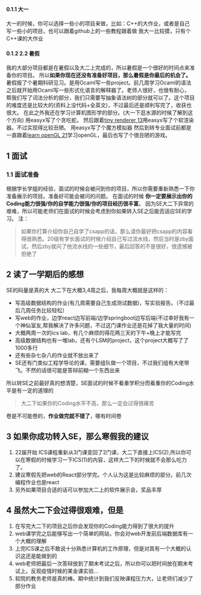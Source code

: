 #### 0.1.1 大一
大一的时候，你可以选择一些小的项目来做，比如：C++的大作业，或者是自己写一些小的项目，也可以跟着github上的一些教程跟着做
我大一比较摸，只有个C++课的大作业 
#### 0.1.2 [](https://shuiyuan.sjtu.edu.cn/t/topic/105709/49#h-22-8)2.2 暑假
我的大部分项目都是在暑假以及大二上完成的，所以暑假是一个很好的时间点来准备你的项目。
所以**如果你现在还没有准备好项目，那么暑假是你最后的机会了。**
暑假报了个暑期科研见习。是用Ocaml写一些project。前几周学习Ocaml的语法之后就开始用Ocaml写一些形式化语言的解释器了。老师人很好，也很有耐心，帮我们写了词法分析的部分，我们只需要写抽象语法树的部分就可以了。这个项目的难度还是比较大的(资料上没代码+全英文)，不过最后还是顺利写完了，收获也很大。
在此之外我还在学习计算机图形学的部分。(大一下逛水源的时候了解到这个方向)
用easyx写了个贪吃蛇。
然后跟着[tiny renderer 13](https://github.com/ssloy/tinyrenderer)用easyx写了个软渲染器。不过实现得比较丑陋。
用easyx写了个魔方模拟器
然后到转专业面试前都是一直跟着[learn openGL 21](https://learnopengl-cn.github.io/)学习openGL，最后也写了个很丑陋的游戏。

## 1 [](https://shuiyuan.sjtu.edu.cn/t/topic/105709/49#h-9)面试
### 1.1 [](https://shuiyuan.sjtu.edu.cn/t/topic/105709/49#h-10)面试准备
根据学长学姐的经验，面试的时候会被问到你的项目，所以你需要重新熟悉一下你准备展示的项目。准备好可能会被问的问题。
在面试的时候
**你一定要展示出你的Coding能力很强/你的自学能力很强/你的项目经历很丰富**。
因为SE大二下异常的艰难，所以可能老师们在面试的时候会考虑到你如果转入SE之后能否适应SE的学习。
注：
> 如果你打算介绍你自己自学了csapp的话，那么请你最好把csapp的内容看得很熟悉。20级有学长面试的时候介绍自己写过流水线，然后当时是zby面试，然后zby就问了他流水线的一些细节，最后回答的不是很好，很遗憾被拒绝了
## 2 [](https://shuiyuan.sjtu.edu.cn/t/topic/105709/49#h-12)读了一学期后的感想
SE的码量是真的大
大二下在大概3,4周之后，我每周大概就是这样的：
- 写高级数据结构的作业(有几周需要自己生成测试数据)，写实验报告。（不过最后几周任务比较轻松）
- 写web的作业，边学react边写前端/边学springboot边写后端(不过幸好我有一个神仙室友,帮我解决了许多问题，不过这门课作业还是花掉了我大量的时间)
- 大概两周一次的ics lab，有几个麻烦的得花两三天的下午+晚上才能写完
- 高级数据结构也有一堆lab，还有个LSM的project，这个project大概写了了1000多行
- 还有些杂七杂八的作业就不放出来了
- SE还有门类似工程学导论的课，需要组队做一个项目，不过我们组有大佬带飞。不然的话很可能是答辩前糊一个东西出来

所以转SE之前最好真的想清楚，SE面试的时候不看重学积分而看重你的Coding水平是有一定的道理的
> 大二下如果你的Coding水平不高，那么一定会过得很痛苦

卷是不可能卷的，**作业做完就不错了**，哪有时间卷

## 3 [](https://shuiyuan.sjtu.edu.cn/t/topic/105709/49#se-13)如果你成功转入SE，那么寒假我的建议

1. 22届开始 ICS课程重新从3门课变回了2门课，大二下直接上ICS(2),所以你可以在寒假的时候学习一下ICS(1)的内容，这样大二下的时候就不会那么吃力了。
2. 建议寒假先把web的React部分学完。个人认为这是比较麻烦的部分。前几次编程作业也是react
3. 另外如果项目合适的话可以参加大二上的软件展示会，奖品丰厚 
## 4 [](https://shuiyuan.sjtu.edu.cn/t/topic/105709/49#h-14)虽然大二下会过得很艰难，但是

1. 在写完大二下的项目之后你会发现你的Coding能力得到了很大的提升
2. web课学完之后能够写出一个简单的网站，你会对web开发前后端数据库有一个大概的理解
3. 上完ICS课之后不敢说十分熟悉计算机的工作原理，但是对其有一个大概的认识这还是能做到的
4. web老师把最后一次答辩放到了期末考试之后，所以你可以把时间放在期末考试上。反观疫情时候的某金课实验...
5. 软院的教务老师是真的棒。期中统计到我们反映课程压力大，让老师们减少了部分作业